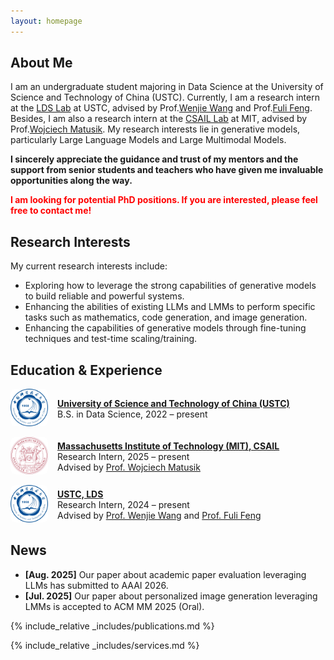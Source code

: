 ```yaml
---
layout: homepage
---
```


## About Me

I am an undergraduate student majoring in Data Science at the University of Science and Technology of China (USTC). Currently, I am a research intern at the [LDS Lab](https://data-science.ustc.edu.cn/_upload/tpl/15/04/5380/template5380/index.html) at USTC, advised by Prof.[Wenjie Wang](https://scholar.google.com/citations?user=Ma5DtmoAAAAJ&hl=en) and Prof.[Fuli Feng](https://scholar.google.com/citations?user=QePM4u8AAAAJ&hl=en). Besides, I am also a research intern at the [CSAIL Lab](https://www.csail.mit.edu/) at MIT, advised by Prof.[Wojciech Matusik](https://scholar.google.com/citations?hl=en&user=wbIMbL8AAAAJ). My research interests lie in generative models, particularly Large Language Models and Large Multimodal Models.

**I sincerely appreciate the guidance and trust of my mentors and the support from senior students and teachers who have given me invaluable opportunities along the way.**

**<span style="color:red">I am looking for potential PhD positions. If you are interested, please feel free to contact me!</span>**

## Research Interests

My current research interests include:
- Exploring how to leverage the strong capabilities of generative models to build reliable and powerful systems.
- Enhancing the abilities of existing LLMs and LMMs to perform specific tasks such as mathematics, code generation, and image generation.
- Enhancing the capabilities of generative models through fine-tuning techniques and test-time scaling/training.

## Education & Experience

<div style="display: flex; align-items: center; margin-bottom: 1em;">
  <div style="flex: 0 0 60px; text-align: center; margin-right: 15px;">
    <img src="assets/img/ustc.png" alt="USTC Logo" style="width:60px; border-radius: 8px;">
  </div>
  <div>
    <strong><a href="https://en.ustc.edu.cn/">University of Science and Technology of China (USTC)</a></strong><br>
    B.S. in Data Science, 2022 – present
  </div>
</div>

<div style="display: flex; align-items: center; margin-bottom: 1em;">
  <div style="flex: 0 0 60px; text-align: center; margin-right: 15px;">
    <img src="assets/img/mit.png" alt="MIT Logo" style="width:60px; border-radius: 8px;">
  </div>
  <div>
    <strong><a href="https://www.csail.mit.edu/">Massachusetts Institute of Technology (MIT), CSAIL</a></strong><br>
    Research Intern, 2025 – present<br>
    Advised by <a href="https://scholar.google.com/citations?hl=en&user=wbIMbL8AAAAJ">Prof. Wojciech Matusik</a>
  </div>
</div>

<div style="display: flex; align-items: center; margin-bottom: 1em;">
  <div style="flex: 0 0 60px; text-align: center; margin-right: 15px;">
    <img src="assets/img/ustc.png" alt="USTC Logo" style="width:60px; border-radius: 8px;">
  </div>
  <div>
    <strong><a href="https://data-science.ustc.edu.cn/_upload/tpl/15/04/5380/template5380/index.html">USTC, LDS</a></strong><br>
    Research Intern, 2024 – present<br>
    Advised by <a href="https://scholar.google.com/citations?user=Ma5DtmoAAAAJ&hl=en">Prof. Wenjie Wang</a> and <a href="https://scholar.google.com/citations?user=QePM4u8AAAAJ&hl=en">Prof. Fuli Feng</a>
  </div>
</div>


## News

- **[Aug. 2025]** Our paper about academic paper evaluation leveraging LLMs has submitted to AAAI 2026.
- **[Jul. 2025]** Our paper about personalized image generation leveraging LMMs is accepted to ACM MM 2025 (Oral).

{% include_relative _includes/publications.md %}

{% include_relative _includes/services.md %}
